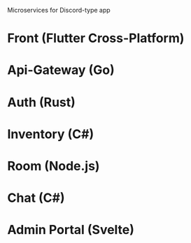 Microservices for Discord-type app

# Front (Flutter Cross-Platform)

# Api-Gateway (Go)

# Auth (Rust)

# Inventory (C#)

# Room (Node.js)

# Chat (C#)

# Admin Portal (Svelte)
